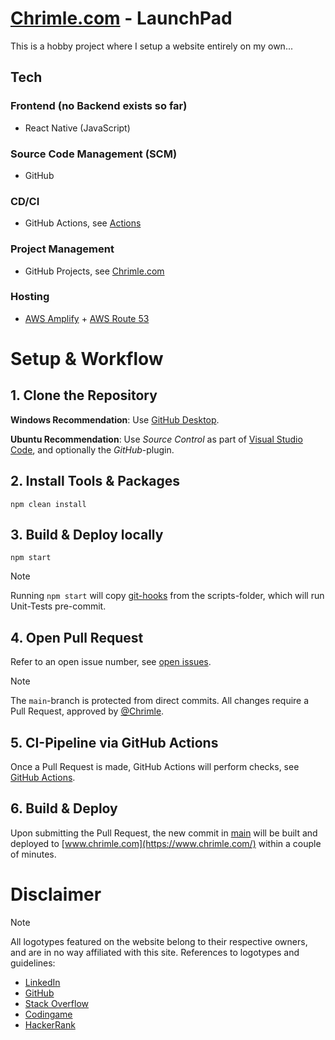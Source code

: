 # [Chrimle.com](https://chrimle.com/) - LaunchPad
This is a hobby project where I setup a website entirely on my own...

## Tech
### Frontend (no Backend exists so far)
- React Native (JavaScript)
### Source Code Management (SCM)
- GitHub
### CD/CI
- GitHub Actions, see [Actions](https://github.com/Chrimle/launch-pad/actions)
### Project Management
- GitHub Projects, see [Chrimle.com](https://github.com/users/Chrimle/projects/1/)
### Hosting
- [AWS Amplify](https://aws.amazon.com/amplify/) + [AWS Route 53](https://aws.amazon.com/route53/)

# Setup & Workflow
## 1. Clone the Repository
**Windows Recommendation**: Use [GitHub Desktop](https://desktop.github.com/).

**Ubuntu Recommendation**: Use *Source Control* as part of [Visual Studio Code](https://code.visualstudio.com/), and optionally the *GitHub*-plugin.

## 2. Install Tools & Packages
```
npm clean install
```

## 3. Build & Deploy locally
```
npm start
```
> [!NOTE]
> Running `npm start` will copy [git-hooks](https://git-scm.com/docs/githooks) from the scripts-folder, which will run Unit-Tests pre-commit.

## 4. Open Pull Request
Refer to an open issue number, see [open issues](https://github.com/Chrimle/launch-pad/issues).
> [!NOTE]
> The `main`-branch is protected from direct commits. All changes require a Pull Request, approved by [@Chrimle](https://github.com/Chrimle).

## 5. CI-Pipeline via GitHub Actions
Once a Pull Request is made, GitHub Actions will perform checks, see [GitHub Actions](https://github.com/Chrimle/launch-pad/actions).

## 6. Build & Deploy
Upon submitting the Pull Request, the new commit in [main](https://github.com/Chrimle/launch-pad/commits/main/) will be built and deployed to [www.chrimle.com](https://www.chrimle.com/) within a couple of minutes.

# Disclaimer
> [!NOTE]
> All logotypes featured on the website belong to their respective owners, and are in no way affiliated with this site.
> References to logotypes and guidelines:
> - [LinkedIn](https://brand.linkedin.com/content/brand/global/en_us/index/visual-identity/logo)
> - [GitHub](https://github.com/logos)
> - [Stack Overflow](https://stackoverflow.design/brand/logo/)
> - [Codingame](https://www.codingame.com/work/press/)
> - [HackerRank](https://www.hackerrank.com/)
